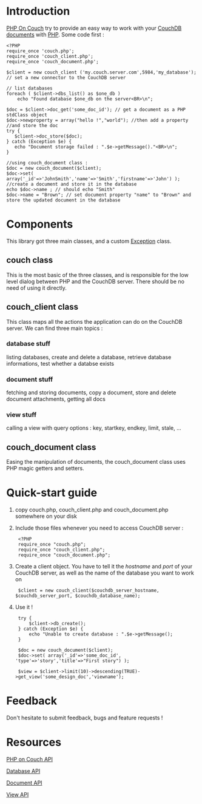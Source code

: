 Introduction
============

[PHP On Couch](http://dready.byethost31.com/index.php/display/edit/192) try to provide an easy way to work with your [CouchDB](http://couchdb.apache.org) [documents](http://wiki.apache.org/couchdb/HTTP_Document_API) with [PHP](http://php.net). Some code first :

    <?PHP
    require_once 'couch.php';
    require_once 'couch_client.php';
    require_once 'couch_document.php';
    
    $client = new couch_client ('my.couch.server.com',5984,'my_database'); // set a new connector to the CouchDB server
    
    // list databases
    foreach ( $client->dbs_list() as $one_db )
        echo "Found database $one_db on the server<BR>\n";
    
    $doc = $client->doc_get('some_doc_id'); // get a document as a PHP stdClass object
    $doc->newproperty = array("hello !","world"); //then add a property
    //and store the doc
    try {
       $client->doc_store($doc);
    } catch (Exception $e) {
       echo "Document storage failed : ".$e->getMessage()."<BR>\n";
    }
    
    //using couch_document class :
    $doc = new couch_document($client);
    $doc->set( array('_id'=>'JohnSmith','name'=>'Smith','firstname'=>'John') ); //create a document and store it in the database
    echo $doc->name ; // should echo "Smith"
    $doc->name = "Brown"; // set document property "name" to "Brown" and store the updated document in the database

Components
==========

This library got three main classes, and a custom [Exception](http://php.net/manual/en/language.exceptions.php) class.

couch class
-----------

This is the most basic of the three classes, and is responsible for the low level dialog between PHP and the CouchDB server. There should be no need of using it directly.

couch_client class
------------------

This class maps all the actions the application can do on the CouchDB server. We can find three main topics :

### database stuff

listing databases, create and delete a database, retrieve database informations, test whether a databse exists

### document stuff

fetching and storing documents, copy a document, store and delete document attachments, getting all docs

### view stuff

calling a view with query options : key, startkey, endkey, limit, stale, ...

couch_document class
--------------------

Easing the manipulation of documents, the couch_document class uses PHP magic getters and setters.

Quick-start guide
=================

1. copy couch.php, couch_client.php and couch_document.php somewhere on your disk
   
2. Include those files whenever you need to access CouchDB server :
        
        <?PHP
        require_once "couch.php";
        require_once "couch_client.php";
        require_once "couch_document.php";

3. Create a client object. You have to tell it the _hostname_ and _port_ of your CouchDB server, as well as the name of the database you want to work on
        
        $client = new couch_client($couchdb_server_hostname, $couchdb_server_port, $couchdb_database_name);

4. Use it !
        
        try {
            $client->db_create();
        } catch (Exception $e) {
            echo "Unable to create database : ".$e->getMessage();
        }
        
        $doc = new couch_document($client);
        $doc->set( array('_id'=>'some_doc_id', 'type'=>'story','title'=>"First story") );
        
        $view = $client->limit(10)->descending(TRUE)->get_view('some_design_doc','viewname');
        
Feedback
========

Don't hesitate to submit feedback, bugs and feature requests !

Resources
=========

[PHP on Couch API](http://dready.byethost31.com/index.php/display/view/193)

[Database API](http://dready.byethost31.com/index.php/display/view/194)

[Document API](http://dready.byethost31.com/index.php/display/view/195)

[View API](http://dready.byethost31.com/index.php/display/view/196)

